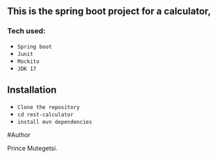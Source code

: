 ## This is the spring boot project for a calculator,

### Tech used:

* `Spring boot`
* `Junit`
* `Mockito`
* `JDK 17`

## Installation


* `Clone the repository`
* `cd rest-calculator`
* `install mvn dependencies`

#Author

Prince Mutegetsi.

